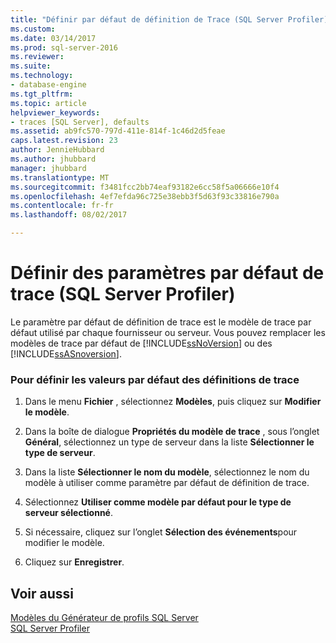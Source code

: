 ```yaml
---
title: "Définir par défaut de définition de Trace (SQL Server Profiler) | Documents Microsoft"
ms.custom: 
ms.date: 03/14/2017
ms.prod: sql-server-2016
ms.reviewer: 
ms.suite: 
ms.technology:
- database-engine
ms.tgt_pltfrm: 
ms.topic: article
helpviewer_keywords:
- traces [SQL Server], defaults
ms.assetid: ab9fc570-797d-411e-814f-1c46d2d5feae
caps.latest.revision: 23
author: JennieHubbard
ms.author: jhubbard
manager: jhubbard
ms.translationtype: MT
ms.sourcegitcommit: f3481fcc2bb74eaf93182e6cc58f5a06666e10f4
ms.openlocfilehash: 4ef7efda96c725e38ebb3f5d63f93c33816e790a
ms.contentlocale: fr-fr
ms.lasthandoff: 08/02/2017

---
```

# <a name="set-trace-definition-defaults-sql-server-profiler"></a>Définir des paramètres par défaut de trace (SQL Server Profiler)
  Le paramètre par défaut de définition de trace est le modèle de trace par défaut utilisé par chaque fournisseur ou serveur. Vous pouvez remplacer les modèles de trace par défaut de [!INCLUDE[ssNoVersion](../../includes/ssnoversion-md.md)] ou des [!INCLUDE[ssASnoversion](../../includes/ssasnoversion-md.md)].  
  
### <a name="to-set-trace-definition-defaults"></a>Pour définir les valeurs par défaut des définitions de trace  
  
1.  Dans le menu **Fichier** , sélectionnez **Modèles**, puis cliquez sur **Modifier le modèle**.  
  
2.  Dans la boîte de dialogue **Propriétés du modèle de trace** , sous l’onglet **Général**, sélectionnez un type de serveur dans la liste **Sélectionner le type de serveur**.  
  
3.  Dans la liste **Sélectionner le nom du modèle**, sélectionnez le nom du modèle à utiliser comme paramètre par défaut de définition de trace.  
  
4.  Sélectionnez **Utiliser comme modèle par défaut pour le type de serveur sélectionné**.  
  
5.  Si nécessaire, cliquez sur l’onglet **Sélection des événements**pour modifier le modèle.  
  
6.  Cliquez sur **Enregistrer**.  
  
## <a name="see-also"></a>Voir aussi  
 [Modèles du Générateur de profils SQL Server](../../tools/sql-server-profiler/sql-server-profiler-templates.md)   
 [SQL Server Profiler](../../tools/sql-server-profiler/sql-server-profiler.md)  
  
  
